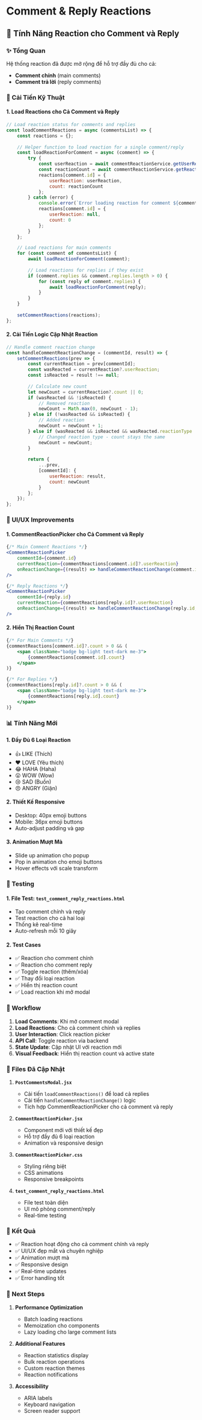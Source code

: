 # Comment & Reply Reactions

## 🎯 Tính Năng Reaction cho Comment và Reply

### ✨ Tổng Quan

Hệ thống reaction đã được mở rộng để hỗ trợ đầy đủ cho cả:
- **Comment chính** (main comments)
- **Comment trả lời** (reply comments)

### 🔧 Cải Tiến Kỹ Thuật

#### 1. **Load Reactions cho Cả Comment và Reply**

```javascript
// Load reaction status for comments and replies
const loadCommentReactions = async (commentsList) => {
    const reactions = {};
    
    // Helper function to load reaction for a single comment/reply
    const loadReactionForComment = async (comment) => {
        try {
            const userReaction = await commentReactionService.getUserReaction(comment.id);
            const reactionCount = await commentReactionService.getReactionCount(comment.id);
            reactions[comment.id] = {
                userReaction: userReaction,
                count: reactionCount
            };
        } catch (error) {
            console.error(`Error loading reaction for comment ${comment.id}:`, error);
            reactions[comment.id] = {
                userReaction: null,
                count: 0
            };
        }
    };

    // Load reactions for main comments
    for (const comment of commentsList) {
        await loadReactionForComment(comment);
        
        // Load reactions for replies if they exist
        if (comment.replies && comment.replies.length > 0) {
            for (const reply of comment.replies) {
                await loadReactionForComment(reply);
            }
        }
    }
    
    setCommentReactions(reactions);
};
```

#### 2. **Cải Tiến Logic Cập Nhật Reaction**

```javascript
// Handle comment reaction change
const handleCommentReactionChange = (commentId, result) => {
    setCommentReactions(prev => {
        const currentReaction = prev[commentId];
        const wasReacted = currentReaction?.userReaction;
        const isReacted = result !== null;
        
        // Calculate new count
        let newCount = currentReaction?.count || 0;
        if (wasReacted && !isReacted) {
            // Removed reaction
            newCount = Math.max(0, newCount - 1);
        } else if (!wasReacted && isReacted) {
            // Added reaction
            newCount = newCount + 1;
        } else if (wasReacted && isReacted && wasReacted.reactionType !== result.reactionType) {
            // Changed reaction type - count stays the same
            newCount = newCount;
        }
        
        return {
            ...prev,
            [commentId]: {
                userReaction: result,
                count: newCount
            }
        };
    });
};
```

### 🎨 UI/UX Improvements

#### 1. **CommentReactionPicker cho Cả Comment và Reply**

```jsx
{/* Main Comment Reactions */}
<CommentReactionPicker
    commentId={comment.id}
    currentReaction={commentReactions[comment.id]?.userReaction}
    onReactionChange={(result) => handleCommentReactionChange(comment.id, result)}
/>

{/* Reply Reactions */}
<CommentReactionPicker
    commentId={reply.id}
    currentReaction={commentReactions[reply.id]?.userReaction}
    onReactionChange={(result) => handleCommentReactionChange(reply.id, result)}
/>
```

#### 2. **Hiển Thị Reaction Count**

```jsx
{/* For Main Comments */}
{commentReactions[comment.id]?.count > 0 && (
    <span className="badge bg-light text-dark me-3">
        {commentReactions[comment.id].count}
    </span>
)}

{/* For Replies */}
{commentReactions[reply.id]?.count > 0 && (
    <span className="badge bg-light text-dark me-3">
        {commentReactions[reply.id].count}
    </span>
)}
```

### 📊 Tính Năng Mới

#### 1. **Đầy Đủ 6 Loại Reaction**
- 👍 LIKE (Thích)
- ❤️ LOVE (Yêu thích)
- 😂 HAHA (Haha)
- 😮 WOW (Wow)
- 😢 SAD (Buồn)
- 😠 ANGRY (Giận)

#### 2. **Thiết Kế Responsive**
- Desktop: 40px emoji buttons
- Mobile: 36px emoji buttons
- Auto-adjust padding và gap

#### 3. **Animation Mượt Mà**
- Slide up animation cho popup
- Pop in animation cho emoji buttons
- Hover effects với scale transform

### 🧪 Testing

#### 1. **File Test: `test_comment_reply_reactions.html`**
- Tạo comment chính và reply
- Test reaction cho cả hai loại
- Thống kê real-time
- Auto-refresh mỗi 10 giây

#### 2. **Test Cases**
- ✅ Reaction cho comment chính
- ✅ Reaction cho comment reply
- ✅ Toggle reaction (thêm/xóa)
- ✅ Thay đổi loại reaction
- ✅ Hiển thị reaction count
- ✅ Load reaction khi mở modal

### 🔄 Workflow

1. **Load Comments**: Khi mở comment modal
2. **Load Reactions**: Cho cả comment chính và replies
3. **User Interaction**: Click reaction picker
4. **API Call**: Toggle reaction via backend
5. **State Update**: Cập nhật UI với reaction mới
6. **Visual Feedback**: Hiển thị reaction count và active state

### 📁 Files Đã Cập Nhật

1. **`PostCommentsModal.jsx`**
   - Cải tiến `loadCommentReactions()` để load cả replies
   - Cải tiến `handleCommentReactionChange()` logic
   - Tích hợp CommentReactionPicker cho cả comment và reply

2. **`CommentReactionPicker.jsx`**
   - Component mới với thiết kế đẹp
   - Hỗ trợ đầy đủ 6 loại reaction
   - Animation và responsive design

3. **`CommentReactionPicker.css`**
   - Styling riêng biệt
   - CSS animations
   - Responsive breakpoints

4. **`test_comment_reply_reactions.html`**
   - File test toàn diện
   - UI mô phỏng comment/reply
   - Real-time testing

### 🎯 Kết Quả

- ✅ Reaction hoạt động cho cả comment chính và reply
- ✅ UI/UX đẹp mắt và chuyên nghiệp
- ✅ Animation mượt mà
- ✅ Responsive design
- ✅ Real-time updates
- ✅ Error handling tốt

### 🚀 Next Steps

1. **Performance Optimization**
   - Batch loading reactions
   - Memoization cho components
   - Lazy loading cho large comment lists

2. **Additional Features**
   - Reaction statistics display
   - Bulk reaction operations
   - Custom reaction themes
   - Reaction notifications

3. **Accessibility**
   - ARIA labels
   - Keyboard navigation
   - Screen reader support
